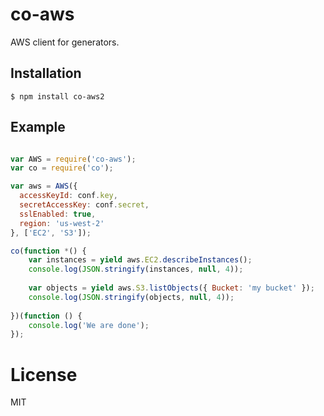 # co-aws

  AWS client for generators.



## Installation

```
$ npm install co-aws2
```

## Example

```js

var AWS = require('co-aws');
var co = require('co');

var aws = AWS({
  accessKeyId: conf.key,
  secretAccessKey: conf.secret,
  sslEnabled: true,
  region: 'us-west-2'
}, ['EC2', 'S3']);

co(function *() {
    var instances = yield aws.EC2.describeInstances();
    console.log(JSON.stringify(instances, null, 4));
    
    var objects = yield aws.S3.listObjects({ Bucket: 'my bucket' });
    console.log(JSON.stringify(objects, null, 4));
    
})(function () {
    console.log('We are done');
});

```

# License

  MIT
